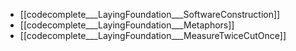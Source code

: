 - [[codecomplete___LayingFoundation___SoftwareConstruction]]
- [[codecomplete___LayingFoundation___Metaphors]]
- [[codecomplete___LayingFoundation___MeasureTwiceCutOnce]]